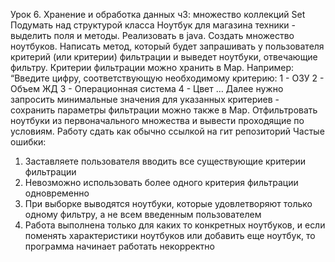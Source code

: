 Урок 6. Хранение и обработка данных ч3: множество коллекций Set
Подумать над структурой класса Ноутбук для магазина техники - выделить поля и методы. Реализовать в java.
Создать множество ноутбуков.
Написать метод, который будет запрашивать у пользователя критерий (или критерии) фильтрации и выведет ноутбуки, отвечающие фильтру. Критерии фильтрации можно хранить в Map.
Например:
“Введите цифру, соответствующую необходимому критерию:
1 - ОЗУ
2 - Объем ЖД
3 - Операционная система
4 - Цвет …
Далее нужно запросить минимальные значения для указанных критериев - сохранить параметры фильтрации можно также в Map.
Отфильтровать ноутбуки из первоначального множества и вывести проходящие по условиям.
Работу сдать как обычно ссылкой на гит репозиторий
Частые ошибки:
1. Заставляете пользователя вводить все существующие критерии фильтрации
2. Невозможно использовать более одного критерия фильтрации одновременно
3. При выборке выводятся ноутбуки, которые удовлетворяют только одному фильтру, а не всем введенным пользователем
4. Работа выполнена только для каких то конкретных ноутбуков, и если поменять характеристики ноутбуков или добавить еще ноутбук, то программа начинает работать некорректно
